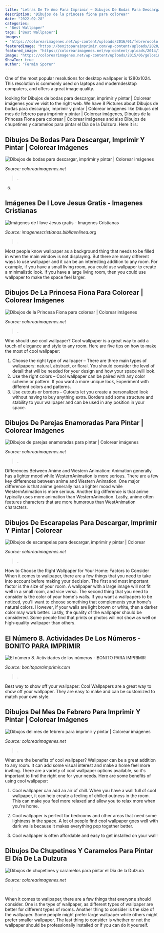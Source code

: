 ```yaml
---
title: "Letras De Te Amo Para Imprimir ~ Dibujos De Bodas Para Descargar, Imprimir Y Pintar"
description: "Dibujos de la princesa fiona para colorear"
date: "2022-02-28"
categories:
- "Best Wallpaper"
tags: ["Best Wallpaper"]
images:
- "https://colorearimagenes.net/wp-content/uploads/2016/01/febrerocolo.jpg4_.gif"
featuredImage: "https://bonitoparaimprimir.com/wp-content/uploads/2020/07/aprende-a-escribir-el-numero-8-724x1024.jpg"
featured_image: "https://colorearimagenes.net/wp-content/uploads/2014/12/amorpareja.jpg3_.jpg"
image: "https://colorearimagenes.net/wp-content/uploads/2015/06/golosinas.gif6_.gif"
ShowToc: true
author: "Fermin Sporer"
---
```



One of the most popular resolutions for desktop wallpaper is 1280x1024. This resolution is commonly used on laptops and moderndesktop computers, and offers a great image quality.

	

		
looking for Dibujos de bodas para descargar, imprimir y pintar | Colorear imágenes you've visit to the right web. We have 8 Pictures about Dibujos de bodas para descargar, imprimir y pintar | Colorear imágenes like Dibujos del mes de febrero para imprimir y pintar | Colorear imágenes, Dibujos de la Princesa Fiona para colorear | Colorear imágenes and also Dibujos de chupetines y caramelos para pintar el Día de la Dulzura. Here it is:
		
    
## Dibujos De Bodas Para Descargar, Imprimir Y Pintar | Colorear Imágenes

<img loading=lazy src="https://colorearimagenes.net/wp-content/uploads/2015/01/boda-465x620.gif" onerror="this.onerror=null;this.src='https://tse1.mm.bing.net/th?id=OIP.lt9X_6DcLmcCnKmXBSQlmgAAAA&amp;pid=15.1';" alt="Dibujos de bodas para descargar, imprimir y pintar | Colorear imágenes">

_Source: colorearimagenes.net_

>. 

	

5.

    
## Imágenes De I Love Jesus Gratis - Imagenes Cristianas

<img loading=lazy src="https://imagenescristianas.bibliaenlinea.org/wp-content/uploads/i-love-jesus-imagen-cristiana.jpg" onerror="this.onerror=null;this.src='https://tse2.mm.bing.net/th?id=OIP.djm_B9jvnzu6nE5lOmd4SAHaGy&amp;pid=15.1';" alt="Imágenes de I love Jesus gratis - Imagenes Cristianas">

_Source: imagenescristianas.bibliaenlinea.org_

>. 

	

Most people know wallpaper as a background thing that needs to be filled in when the main window is not displaying. But there are many different ways to use wallpaper and it can be an interesting addition to any room. For example, if you have a small living room, you could use wallpaper to create a minimalistic look. If you have a large living room, then you could use wallpaper to make the space feel larger.

    
## Dibujos De La Princesa Fiona Para Colorear | Colorear Imágenes

<img loading=lazy src="https://colorearimagenes.net/wp-content/uploads/2015/07/fiona3.gif" onerror="this.onerror=null;this.src='https://tse4.mm.bing.net/th?id=OIP.Q7kPm0d_CBJTxyt2i7YO0QHaKf&amp;pid=15.1';" alt="Dibujos de la Princesa Fiona para colorear | Colorear imágenes">

_Source: colorearimagenes.net_

>. 

	

Who should use cool wallpaper?
Cool wallpaper is a great way to add a touch of elegance and style to any room. Here are five tips on how to make the most of cool wallpaper: 
1) Choose the right type of wallpaper – There are three main types of wallpapers: natural, abstract, or floral. You should consider the level of detail that will be needed for your design and how your space will look. 
2) Use the right colors – Cool wallpaper can be paired with any color scheme or pattern. If you want a more unique look, Experiment with different colors and patterns. 
3) Use cutouts or borders – Cutouts let you create a personalized look without having to buy anything extra. Borders add some structure and stability to your wallpaper and can be used in any position in your space.

    
## Dibujos De Parejas Enamoradas Para Pintar | Colorear Imágenes

<img loading=lazy src="https://colorearimagenes.net/wp-content/uploads/2014/12/amorpareja.jpg3_.jpg" onerror="this.onerror=null;this.src='https://tse3.mm.bing.net/th?id=OIP.iMAR0lhYNzx2fsgyr9_LoQHaKb&amp;pid=15.1';" alt="Dibujos de parejas enamoradas para pintar | Colorear imágenes">

_Source: colorearimagenes.net_

>. 

	

Differences Between Anime and Western Animation: Animation generally has a lighter mood while WesternAnimation is more serious.
There are a few key differences between anime and Western Animation. One major difference is that anime generally has a lighter mood while WesternAnimation is more serious. Another big difference is that anime typically uses more animation than WesternAnimation. Lastly, anime often features characters that are more humorous than WestAnimation characters.

    
## Dibujos De Escarapelas Para Descargar, Imprimir Y Pintar | Colorear

<img loading=lazy src="https://colorearimagenes.net/wp-content/uploads/2015/04/escarapela-colorear.jpg" onerror="this.onerror=null;this.src='https://tse4.mm.bing.net/th?id=OIP.UyzNtgUB1GtjGTzU2D6hWwHaNi&amp;pid=15.1';" alt="Dibujos de escarapelas para descargar, imprimir y pintar | Colorear">

_Source: colorearimagenes.net_

>. 

	

How to Choose the Right Wallpaper for Your Home: Factors to Consider
When it comes to wallpaper, there are a few things that you need to take into account before making your decision. The first and most important factor is the size of your room. A wallpaper with a large image will not fit well in a small room, and vice versa. 
The second thing that you need to consider is the color of your home's walls. If you want a wallpapers to be noticed, you'll want to choose something that complements your home's natural colors. However, if your walls are light brown or white, then a darker color may work better. 
Lastly, the quality of the wallpaper should be considered. Some people find that prints or photos will not show as well on high-quality wallpaper than others.

    
## El Número 8. Actividades De Los Números - BONITO PARA IMPRIMIR

<img loading=lazy src="https://bonitoparaimprimir.com/wp-content/uploads/2020/07/aprende-a-escribir-el-numero-8-724x1024.jpg" onerror="this.onerror=null;this.src='https://tse2.mm.bing.net/th?id=OIP.A7j1w0DlIOCZ8wvwim3FpgHaKe&amp;pid=15.1';" alt="El número 8. Actividades de los números - BONITO PARA IMPRIMIR">

_Source: bonitoparaimprimir.com_

>. 

	

Best way to show off your wallpaper:
Cool Wallpapers are a great way to show off your wallpaper. They are easy to make and can be customized to match your own style.

    
## Dibujos Del Mes De Febrero Para Imprimir Y Pintar | Colorear Imágenes

<img loading=lazy src="https://colorearimagenes.net/wp-content/uploads/2016/01/febrerocolo.jpg4_.gif" onerror="this.onerror=null;this.src='https://tse4.mm.bing.net/th?id=OIP.uQmjjca1VkPdcaUv9SI1KQHaKe&amp;pid=15.1';" alt="Dibujos del mes de febrero para imprimir y pintar | Colorear imágenes">

_Source: colorearimagenes.net_

>. 

	

What are the benefits of cool wallpaper?
Wallpaper can be a great addition to any room. It can add some visual interest and make a home feel more inviting. There are a variety of cool wallpaper options available, so it's important to find the right one for your needs. Here are some benefits of using cool wallpaper: 
1. Cool wallpaper can add an air of chill. When you have a wall full of cool wallpaper, it can help create a feeling of chilled outness in the room. This can make you feel more relaxed and allow you to relax more when you're home. 

2. Cool wallpaper is perfect for bedrooms and other areas that need some lightness in the space. A lot of people find cool wallpaper goes well with dark walls because it makes everything pop together better. 

3. Cool wallpaper is often affordable and easy to get installed on your wall!

    
## Dibujos De Chupetines Y Caramelos Para Pintar El Día De La Dulzura

<img loading=lazy src="https://colorearimagenes.net/wp-content/uploads/2015/06/golosinas.gif6_.gif" onerror="this.onerror=null;this.src='https://tse1.mm.bing.net/th?id=OIP.pgDnkP6Nh0dRACs1HCq0kwHaKe&amp;pid=15.1';" alt="Dibujos de chupetines y caramelos para pintar el Día de la Dulzura">

_Source: colorearimagenes.net_

>. 

	

When it comes to wallpaper, there are a few things that everyone should consider. One is the type of wallpaper, as different types of wallpaper are better for different types of rooms. Another thing to consider is the size of the wallpaper. Some people might prefer large wallpaper while others might prefer smaller wallpaper. The last thing to consider is whether or not the wallpaper should be professionally installed or if you can do it yourself.

